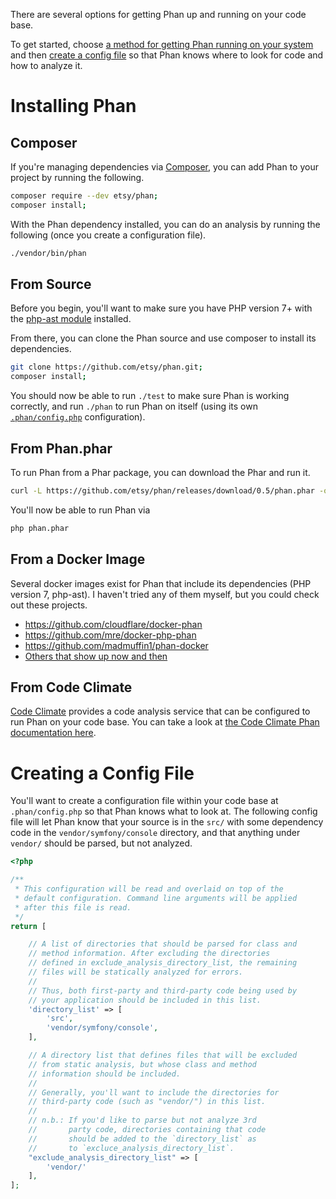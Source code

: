 There are several options for getting Phan up and running on your code base.

To get started, choose [a method for getting Phan running on your system](https://github.com/etsy/phan/wiki/Getting-Started#installing-phan) and then [create a config file](https://github.com/etsy/phan/wiki/Getting-Started#creating-a-config-file) so that Phan knows where to look for code and how to analyze it.

# Installing Phan

## Composer

If you're managing dependencies via [Composer](https://getcomposer.org/), you can add Phan to your project by running the following.

```sh
composer require --dev etsy/phan;
composer install;
```

With the Phan dependency installed, you can do an analysis by running the following (once you create a configuration file).

```sh
./vendor/bin/phan
```

## From Source

Before you begin, you'll want to make sure you have PHP version 7+ with the [php-ast module](https://github.com/nikic/php-ast) installed.

From there, you can clone the Phan source and use composer to install its dependencies.

```sh
git clone https://github.com/etsy/phan.git;
composer install;
```

You should now be able to run `./test` to make sure Phan is working correctly, and run `./phan` to run Phan on itself (using its own [`.phan/config.php`](https://github.com/etsy/phan/blob/master/.phan/config.php) configuration).

## From Phan.phar

To run Phan from a Phar package, you can download the Phar and run it.

```sh
curl -L https://github.com/etsy/phan/releases/download/0.5/phan.phar -o phan.phar;
```

You'll now be able to run Phan via

```sh
php phan.phar
```

## From a Docker Image

Several docker images exist for Phan that include its dependencies (PHP version 7, php-ast). I haven't tried any of them myself, but you could check out these projects.

* https://github.com/cloudflare/docker-phan
* https://github.com/mre/docker-php-phan
* https://github.com/madmuffin1/phan-docker
* [Others that show up now and then](https://www.google.com/webhp#q=phan%20docker)

## From Code Climate

[Code Climate](https://codeclimate.com/) provides a code analysis service that can be configured to run Phan on your code base. You can take a look at [the Code Climate Phan documentation here](https://docs.codeclimate.com/docs/phan).

# Creating a Config File
You'll want to create a configuration file within your code base at `.phan/config.php` so that Phan knows what to look at. The following config file will let Phan know that your source is in the `src/` with some dependency code in the `vendor/symfony/console` directory, and that anything under `vendor/` should be parsed, but not analyzed.

```php
<?php

/**
 * This configuration will be read and overlaid on top of the
 * default configuration. Command line arguments will be applied
 * after this file is read.
 */
return [

    // A list of directories that should be parsed for class and
    // method information. After excluding the directories
    // defined in exclude_analysis_directory_list, the remaining
    // files will be statically analyzed for errors.
    //
    // Thus, both first-party and third-party code being used by
    // your application should be included in this list.
    'directory_list' => [
        'src',
        'vendor/symfony/console',
    ],

    // A directory list that defines files that will be excluded
    // from static analysis, but whose class and method
    // information should be included.
    //
    // Generally, you'll want to include the directories for
    // third-party code (such as "vendor/") in this list.
    //
    // n.b.: If you'd like to parse but not analyze 3rd
    //       party code, directories containing that code
    //       should be added to the `directory_list` as
    //       to `excluce_analysis_directory_list`.
    "exclude_analysis_directory_list" => [
        'vendor/'
    ],
];
```
